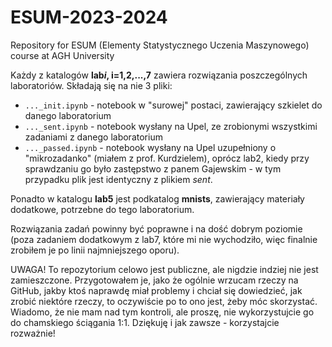 # ESUM-2023-2024
Repository for ESUM (Elementy Statystycznego Uczenia Maszynowego) course at AGH University

Każdy z katalogów **lab*i*, i=1,2,...,7** zawiera rozwiązania poszczególnych laboratoriów.
Składają się na nie 3 pliki:
- `..._init.ipynb` - notebook w "surowej" postaci, zawierający szkielet do danego laboratorium
- `..._sent.ipynb` - notebook wysłany na Upel, ze zrobionymi wszystkimi zadaniami z danego laboratorium
- `..._passed.ipynb` - notebook wysłany na Upel uzupełniony o "mikrozadanko" (miałem z prof. Kurdzielem), oprócz lab2, kiedy przy sprawdzaniu go było zastępstwo z panem Gajewskim - w tym przypadku plik jest identyczny z plikiem *sent*.

Ponadto w katalogu **lab5** jest podkatalog **mnists**, zawierający materiały dodatkowe, potrzebne do tego laboratorium.
 
Rozwiązania zadań powinny być poprawne i na dość dobrym poziomie (poza zadaniem dodatkowym z lab7, które mi nie wychodziło, więc finalnie zrobiłem je po linii najmniejszego oporu).

UWAGA! To repozytorium celowo jest publiczne, ale nigdzie indziej nie jest zamieszczone. Przygotowałem je, jako że ogólnie wrzucam rzeczy na GitHub, jakby ktoś naprawdę miał problemy i chciał się dowiedzieć, jak zrobić niektóre rzeczy, to oczywiście po to ono jest, żeby móc skorzystać.
Wiadomo, że nie mam nad tym kontroli, ale proszę, nie wykorzystujcie go do chamskiego ściągania 1:1.
Dziękuję i jak zawsze - korzystajcie rozważnie!
